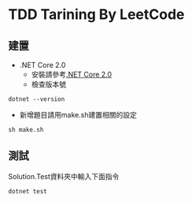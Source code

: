 # TDD Tarining By LeetCode

## 建置
* .NET Core 2.0
    * 安裝請參考[.NET Core 2.0](https://www.microsoft.com/net/core)
    * 檢查版本號
```
dotnet --version
```

* 新增題目請用make.sh建置相關的設定
```
sh make.sh
```

## 測試
Solution.Test資料夾中輸入下面指令
```
dotnet test
```